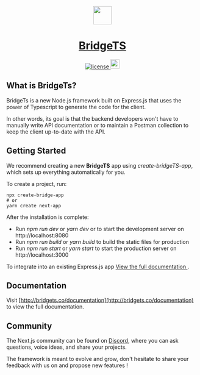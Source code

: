 <p align="center">
  <a href="https://bridgets.co">
    <img src="http://bridgets.co/asstes/logo.svg" height="48" />
    <h1 align="center">BridgeTS</h1>
  </a>
</p>

<p align="center">
  <a aria-label="License" href="">
    <img alt="license" src="http://bridgets.co/assets/license.svg" />
  </a>
  <a aria-label="Join the community on Discord" href="https://discord.gg/8TjNYgKuta">
    <img alt="community" src="http://bridgets.co/assets/community.svg" height="24" />
  </a>
</p>

## What is BridgeTs?

BridgeTs is a new Node.js framework built on Express.js that uses the power of Typescript to generate the code for the client. 

In other words, its goal is that the backend developers won't have to manually write API documentation or to maintain a Postman collection to keep the client up-to-date with the API.

## Getting Started

We recommend creating a new **BridgeTS** app using *create-bridgeTS-app*, which sets up everything automatically for you. 

To create a project, run:

```
npx create-bridge-app
# or
yarn create next-app
```

After the installation is complete:
- Run *npm run dev* or *yarn dev* or to start the development server on http://localhost:8080
- Run *npm run build* or *yarn build* to build the static files for production
- Run *npm run start* or *yarn start* to start the production server on http://localhost:3000


To integrate into an existing Express.js app <a href=""> View the full documentation </a>.


## Documentation

Visit [http://bridgets.co/documentation](http://bridgets.co/documentation) to view the full documentation.

## Community

The Next.js community can be found on [Discord](https://discord.gg/8TjNYgKuta), where you can ask questions, voice ideas, and share your projects.

The framework is meant to evolve and grow, don't hesitate to share your feedback with us on and propose new features !

